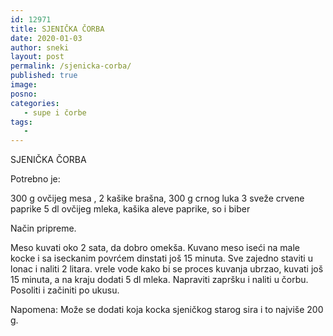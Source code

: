 ```yaml
---
id: 12971
title: SJENIČKA ČORBA
date: 2020-01-03
author: sneki
layout: post
permalink: /sjenicka-corba/
published: true
image: 
posno: 
categories:
   - supe i čorbe
tags:
   -
---
```

SJENIČKA ČORBA

Potrebno je:

300 g ovčijeg mesa ,
2 kašike brašna,
300 g crnog luka 
3 sveže crvene paprike
5 dl ovčijeg mleka, 
kašika aleve paprike,
so i biber

Način pripreme.

Meso kuvati oko 2 sata, da dobro omekša. Kuvano meso
iseći na male kocke i sa iseckanim povrćem dinstati još
15 minuta. Sve zajedno staviti u lonac i naliti 2 litara.
vrele vode kako bi se proces kuvanja ubrzao, kuvati još 15
minuta, a na kraju dodati 5 dl mleka. Napraviti zapršku
i naliti u čorbu. Posoliti i začiniti po ukusu.

Napomena: Može se dodati koja kocka sjeničkog starog
sira i to najviše 200 g.

  

